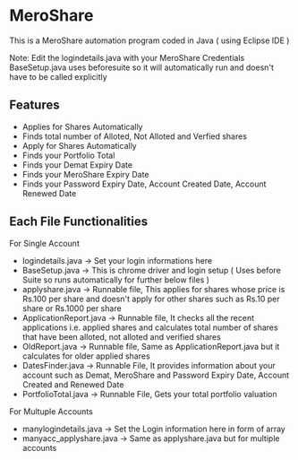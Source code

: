 # MeroShare
This is a MeroShare automation program coded in Java ( using Eclipse IDE )

Note: Edit the logindetails.java with your MeroShare Credentials
BaseSetup.java uses beforesuite so it will automatically run and doesn't have to be called explicitly

## Features

- Applies for Shares Automatically
- Finds total number of Alloted, Not Alloted and Verfied shares 
- Apply for Shares Automatically
- Finds your Portfolio Total
- Finds your Demat Expiry Date
- Finds your MeroShare Expiry Date
- Finds your Password Expiry Date, Account Created Date, Account Renewed Date

## Each File Functionalities
For Single Account
- logindetails.java -> Set your login informations here
- BaseSetup.java -> This is chrome driver and login setup ( Uses before Suite so runs automatically for further below files )
- applyshare.java -> Runnable file, This applies for shares whose price is Rs.100 per share and doesn't apply for other shares such as Rs.10 per share or Rs.1000 per share
- ApplicationReport.java -> Runnable file, It checks all the recent applications i.e. applied shares and calculates total number of shares that have been alloted, not alloted and verified shares
- OldReport.java -> Runnable file, Same as ApplicationReport.java but it calculates for older applied shares
- DatesFinder.java -> Runnable File, It provides information about your account such as Demat, MeroShare and Password Expiry Date, Account Created and Renewed Date
- PortfolioTotal.java -> Runnable File, Gets your total portfolio valuation

For Multuple Accounts
- manylogindetails.java -> Set the Login information here in form of array
- manyacc_applyshare.java -> Same as applyshare.java but for multiple accounts 
